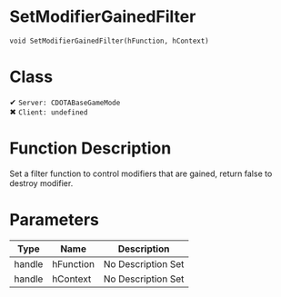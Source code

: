 # SetModifierGainedFilter
```
void SetModifierGainedFilter(hFunction, hContext)
```
# Class
✔ `Server: CDOTABaseGameMode`  
✖ `Client: undefined`  

# Function Description
Set a filter function to control modifiers that are gained, return false to destroy modifier.
# Parameters
Type|Name|Description
--|--|--
handle|hFunction|No Description Set
handle|hContext|No Description Set
